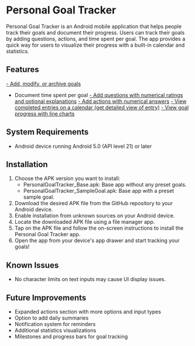 # Personal Goal Tracker

Personal Goal Tracker is an Android mobile application that helps people track their goals and document their progress. Users can track their goals by adding questions, actions, and time spent per goal. The app provides a quick way for users to visualize their progress with a built-in calendar and statistics.

## Features
[- Add, modify, or archive goals](https://user-images.githubusercontent.com/92060282/235726584-d2541db7-b807-441e-9efe-12956414e086.png)
- Document time spent per goal
[- Add questions with numerical ratings and optional explanations](https://user-images.githubusercontent.com/92060282/235729813-fc212cd5-4d8f-41f4-b2f1-e5c153a8cde0.png)
[- Add actions with numerical answers](https://user-images.githubusercontent.com/92060282/235729702-c8c42d91-cba0-4210-a3bd-fcd0b92c3a5b.png)
[- View completed entries on a calendar ](https://user-images.githubusercontent.com/92060282/235729116-0cfa80e9-1c5e-454d-a2d7-600baddd0269.png)[(get detailed view of entry)](https://user-images.githubusercontent.com/92060282/235732833-9ab2e0a1-a19b-47b4-b5aa-4c63ee61b9d5.png)
[- View goal progress with line charts](https://user-images.githubusercontent.com/92060282/235728782-4f52697b-1cdb-4c8f-9d38-3a3bc37463c9.png)

## System Requirements

- Android device running Android 5.0 (API level 21) or later

## Installation

1. Choose the APK version you want to install:
   - PersonalGoalTracker_Base.apk: Base app without any preset goals.
   - PersonalGoalTracker_SampleGoal.apk: Base app with a preset sample goal.
2. Download the desired APK file from the GitHub repository to your Android device.
3. Enable installation from unknown sources on your Android device.
4. Locate the downloaded APK file using a file manager app.
5. Tap on the APK file and follow the on-screen instructions to install the Personal Goal Tracker app.
6. Open the app from your device's app drawer and start tracking your goals!

## Known Issues

- No character limits on text inputs may cause UI display issues.

## Future Improvements

- Expanded actions section with more options and input types
- Option to add daily summaries
- Notification system for reminders
- Additional statistics visualizations
- Milestones and progress bars for goal tracking
